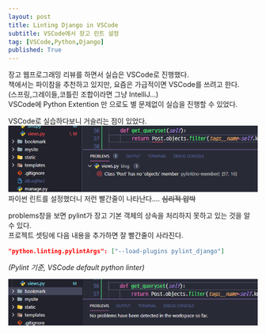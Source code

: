 ```yaml
---
layout: post
title: Linting Django in VSCode
subtitle: VSCode에서 장고 린트 설정
tag: [VSCode,Python,Django]
published: True
---
```


장고 웹프로그래밍 리뷰를 하면서 실습은 VSCode로 진행했다.  
책에서는 파이참을 추천하고 있지만, 요즘은 가급적이면 VSCode를 쓰려고 한다.  
(스프링,그레이들,코틀린 조합이라면 그냥 IntelliJ...)  
VSCode에 Python Extention 만 으로도 별 문제없이 실습을 진행할 수 있었다.  

VSCode로 실습하다보니 거슬리는 점이 있었다.  
![red line](../img/2020-07-03-Linting%20Django%20in%20VSCode/2020-07-03-00-58-10.png)  
파이썬 린트를 설정했더니 저런 빨간줄이 나타난다.... ~~심리적 압박~~  
  
problems창을 보면 pylint가 장고 기본 객체의 상속을 처리하지 못하고 있는 것을 알 수 있다.  
프로젝트 셋팅에 다음 내용을 추가하면 잘 빨간줄이 사라진다.  
  
```json
"python.linting.pylintArgs": ["--load-plugins pylint_django"]
```
*(Pylint 기준, VSCode default python linter)*
  
![no problems](../img/2020-07-03-Linting%20Django%20in%20VSCode/2020-07-03-01-17-57.png)
  

  